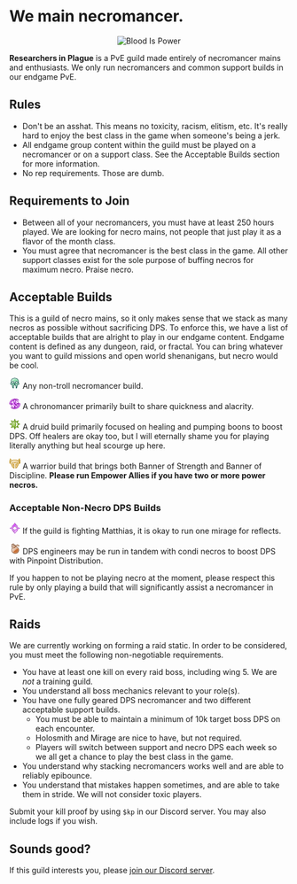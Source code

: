 <h1 id="we-main-necromancer-">We main necromancer.</h1>
<p align="center">
  <img src="https://raw.githubusercontent.com/slothplaysnecro/slothplaysnecro.github.io/master/images/Blood_Is_Power.png" alt="Blood Is Power"/>
</p>

<p><strong>Researchers in Plague</strong> is a PvE guild made entirely of necromancer mains and enthusiasts. We only run necromancers and common support builds in our endgame PvE.</p>
<h2 id="rules">Rules</h2>
<ul>
<li>Don&#39;t be an asshat. This means no toxicity, racism, elitism, etc. It&#39;s really hard to enjoy the best class in the game when someone&#39;s being a jerk.</li>
<li>All endgame group content within the guild must be played on a necromancer or on a support class. See the Acceptable Builds section for more information.</li>
<li>No rep requirements. Those are dumb.</li>
</ul>
<h2 id="requirements-to-join">Requirements to Join</h2>
<ul>
<li>Between all of your necromancers, you must have at least 250 hours played. We are looking for necro mains, not people that just play it as a flavor of the month class.</li>
<li>You must agree that necromancer is the best class in the game. All other support classes exist for the sole purpose of buffing necros for maximum necro. Praise necro.</li>
</ul>
<h2 id="acceptable-builds">Acceptable Builds</h2>
<p>This is a guild of necro mains, so it only makes sense that we stack as many necros as possible without sacrificing DPS. To enforce this, we have a list of acceptable builds that are alright to play in our endgame content.
Endgame content is defined as any dungeon, raid, or fractal. You can bring whatever you want to guild missions and open world shenanigans, but necro would be cool.</p>
<p><img src="/images/necro.png" alt="necro"> Any non-troll necromancer build.</p>
<p><img src="/images/chrono.png" alt="chrono"> A chronomancer primarily built to share quickness and alacrity.</p>
<p><img src="/images/druid.png" alt="druid"> A druid build primarily focused on healing and pumping boons to boost DPS. Off healers are okay too, but I will eternally shame you for playing literally anything but heal scourge up here.</p>
<p><img src="/images/warrior.png" alt="warrior"> A warrior build that brings both Banner of Strength and Banner of Discipline. <strong>Please run Empower Allies if you have two or more power necros.</strong></p>
<h3 id="acceptable-non-necro-dps-builds">Acceptable Non-Necro DPS Builds</h3>
<p><img src="/images/mirage.png" alt="mirage"> If the guild is fighting Matthias, it is okay to run one mirage for reflects.</p>
<p><img src="/images/engi.png" alt="engi"> DPS engineers may be run in tandem with condi necros to boost DPS with Pinpoint Distribution.</p>
<p>If you happen to not be playing necro at the moment, please respect this rule by only playing a build that will significantly assist a necromancer in PvE.</p>
<h2 id="raids">Raids</h2>
<p>We are currently working on forming a raid static. In order to be considered, you must meet the following non-negotiable requirements.</p>
<ul>
<li>You have at least one kill on every raid boss, including wing 5. We are <em>not</em> a training guild.</li>
<li>You understand all boss mechanics relevant to your role(s).</li>
<li>You have one fully geared DPS necromancer and two different acceptable support builds.<ul>
<li>You must be able to maintain a minimum of 10k target boss DPS on each encounter.</li>
<li>Holosmith and Mirage are nice to have, but not required.</li>
<li>Players will switch between support and necro DPS each week so we all get a chance to play the best class in the game.</li>
</ul>
</li>
<li>You understand why stacking necromancers works well and are able to reliably epibounce.</li>
<li>You understand that mistakes happen sometimes, and are able to take them in stride. We will not consider toxic players.</li>
</ul>
<p>Submit your kill proof by using <code>$kp</code> in our Discord server. You may also include logs if you wish.</p>
<h2 id="sounds-good-">Sounds good?</h2>
<p>If this guild interests you, please <a href="http://tiny.cc/GW2RIP">join our Discord server</a>.</p>
